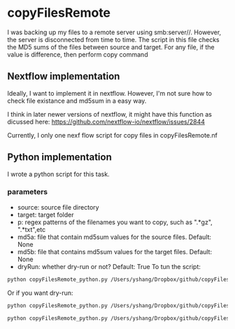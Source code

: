 # copyFilesRemote

I was backing up my files to a remote server using smb:server//. However, the server is disconnected from time to time. 
The script in this file checks the MD5 sums of the files between source and target. For any file, if the value is difference, then perform copy command

## Nextflow implementation
Ideally, I want to implement it in nextflow. However, I'm not sure how to check file existance and md5sum in a easy way. 

I think in later newer versions of nextflow, it might have this function as dicussed here: https://github.com/nextflow-io/nextflow/issues/2844

Currently, I only one nexf flow script for copy files in copyFilesRemote.nf
## Python implementation
I wrote a python script for this task.

### parameters
+ source: source file directory
+ target: target folder
+ p: regex patterns of the filenames you want to copy, such as ".*gz", ".*txt",etc
+ md5a: file that contain md5sum values for the source files. Default: None
+ md5b: file that contains md5sum values for the target files. Default: None
+ dryRun: whether dry-run or not? Default: True
To tun the script:

```bash
python copyFilesRemote_python.py /Users/yshang/Dropbox/github/copyFilesRemote/testDir/af testDir/bf --p '[ab].txt' --md5a testDir/af/md5sum.txt --md5b testDir/bf/md5sum.txt --dryRun False

```

Or if you want dry-run:

```bash
python copyFilesRemote_python.py /Users/yshang/Dropbox/github/copyFilesRemote/testDir/af testDir/bf --p '.*txt' --md5a testDir/af/md5sum.txt

```


```bash
python copyFilesRemote_python.py /Users/yshang/Dropbox/github/copyFilesRemote/testDir/af testDir/bf --p '.*txt' --md5a testDir/af/md5sum.txt --md5b testDir/af/md5sum.txt --dryRun True

```
